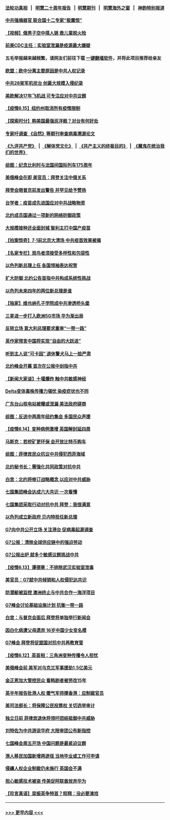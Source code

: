 #### [法轮功真相](https://github.com/gfw-breaker/truth/blob/master/README.md?t=0) &nbsp;&nbsp;|&nbsp;&nbsp; [明慧二十周年报告](https://github.com/gfw-breaker/mh-reports/blob/master/README.md?t=0) &nbsp;&nbsp;|&nbsp;&nbsp;[明慧期刊](https://github.com/gfw-breaker/mh-qikan) &nbsp;&nbsp;|&nbsp;&nbsp; [明慧海外之窗](https://github.com/gfw-breaker/mh-news/blob/master/README.md?t=0) &nbsp;&nbsp;|&nbsp;&nbsp; [神韵特别报道](https://github.com/gfw-breaker/mh-news/blob/master/shenyun.md?t=0)
#### [中共强摘器官 联合国十二专家“极震惊”](../pages/nsc418/n13024313.md?t=06160552) 
#### [【视频】俄男子空中搭人链 救儿童脱火险](../pages/nsc418/n13024084.md?t=06160552) 
#### [前美CDC主任：实验室泄漏是疫源最大嫌疑](../pages/nsc418/n13024130.md?t=06160552) 
#### 五毛举报越来越频繁，请网友们前往下载 [一键翻墙软件](https://github.com/gfw-breaker/ssr-accounts)，并将此项目推荐给亲友
#### [欧盟：欧中分离主要原因是中共人权记录](../pages/nsc418/n13023933.md?t=06160552) 
#### [中共28架军机扰台 创最大规模入侵纪录](../pages/nsc418/n13023780.md?t=06160552) 
#### [美欧解决17年飞机战 可专注应对中共议题](../pages/nsc418/n13023516.md?t=06160552) 
#### [【疫情6.15】纽约州取消所有疫情限制](../pages/nsc418/n13023125.md?t=06160552) 
#### [【探索时分】购美国最强巡洋舰？对台有何好处](../pages/nsc418/n13021908.md?t=06160552) 
#### [专家吁调查 《自然》等期刊审查病毒溯源论文](../pages/nsc418/n13023139.md?t=06160552) 
#### [《九评共产党》](https://github.com/begood0513/9ping.md/blob/master/README.md) &nbsp;|&nbsp; [《解体党文化》](../../../../jtdwh.md/blob/master/README.md)  &nbsp;|&nbsp; [《共产主义的终极目的》](../../../../gczydzjmd.md/blob/master/README.md) &nbsp;|&nbsp; [《魔鬼在统治我们的世界》](../../../../mgztzwmdsj.md/blob/master/README.md) 
#### [组图：纪念比利时与法国间国际列车175周年](../pages/nsc418/n13022917.md?t=06160552) 
#### [美俄峰会在即 美官员：拜登关注中俄关系](../pages/nsc418/n13022891.md?t=06160552) 
#### [拜登会晤普京前发出警告 并罕见给予赞扬](../pages/nsc418/n13022468.md?t=06160552) 
#### [台学者：疫苗成先进国应对中共战略物资](../pages/nsc418/n13022441.md?t=06160552) 
#### [北约成员国通过一项新的网络防御政策](../pages/nsc418/n13022233.md?t=06160552) 
#### [大规模接种还全面封城 智利主打中国产疫苗](../pages/nsc418/n13022053.md?t=06160552) 
#### [【拍案惊奇】7‧1前北京大清场 中共疫苗效果被揭](../pages/nsc418/n13020472.md?t=06160552) 
#### [【名家专栏】观鸟者须接受多样性和包容性](../pages/nsc418/n13021151.md?t=06160552) 
#### [以色列新总理上任 各国领袖表达祝贺](../pages/nsc418/n13021838.md?t=06160552) 
#### [扩大防御 北约公告首指中共构成系统性挑战](../pages/nsc418/n13021758.md?t=06160552) 
#### [以色列未来四年的两位新总理是谁](../pages/nsc418/n13021459.md?t=06160552) 
#### [【独家】维也纳孔子学院成中共渗透桥头堡](../pages/nsc418/n12990081.md?t=06160552) 
#### [三星进一步打入欧洲5G市场 华为渐出局](../pages/nsc418/n13021536.md?t=06160552) 
#### [反转立场 意大利总理要求重审“一带一路”](../pages/nsc418/n13021413.md?t=06160552) 
#### [英作家预言中国将实现“自由的大跃进”](../pages/nsc418/n13021279.md?t=06160552) 
#### [听到主人说“可卡因” 退休警犬马上一脸严肃](../pages/nsc418/n13020801.md?t=06160552) 
#### [北约峰会开幕 首次在公报中剑指中共](../pages/nsc418/n13021423.md?t=06160552) 
#### [【新闻大家谈】十堰爆炸 触中共敏感神经](../pages/nsc418/n13021116.md?t=06160552) 
#### [Delta变体毒株传播力堪忧 染疫症状也不同](../pages/nsc418/n13021222.md?t=06160552) 
#### [广东台山核电站被曝或泄漏 美法政府磋商](../pages/nsc418/n13021195.md?t=06160552) 
#### [组图：反送中两周年纽约集会 多国民众声援](../pages/nsc418/n13020943.md?t=06160552) 
#### [【疫情6.14】变种病例激增 英国解封延四周](../pages/nsc418/n13020806.md?t=06160552) 
#### [马斯克：若挖矿更环保 会开放比特币购车](../pages/nsc418/n13020807.md?t=06160552) 
#### [组图：菲律宾民众抗议中共侵犯西菲海域](../pages/nsc418/n13020731.md?t=06160552) 
#### [北约秘书长：需强化共同政策对抗中共](../pages/nsc418/n13020371.md?t=06160552) 
#### [白宫：北约将修订战略概念 以应对中共威胁](../pages/nsc418/n13020216.md?t=06160552) 
#### [七国集团峰会达成六大共识 一次看懂](../pages/nsc418/n13019857.md?t=06160552) 
#### [七国集团采取行动对抗中共 拜登：我很满意](../pages/nsc418/n13019732.md?t=06160552) 
#### [以色列成立新政府 贝内特担任新总理](../pages/nsc418/n13019788.md?t=06160552) 
#### [G7向中共公开立场 关注港台 促病毒起源调查](../pages/nsc418/n13019759.md?t=06160552) 
#### [G7公报：清除全球供应链中的强迫劳动](../pages/nsc418/n13019695.md?t=06160552) 
#### [G7公报出炉 就多个敏感议题挑战中共](../pages/nsc418/n13019389.md?t=06160552) 
#### [【疫情6.13】谭德塞：不排除武汉实验室泄毒](../pages/nsc418/n13019005.md?t=06160552) 
#### [美官员：G7就中共倾销和人权侵犯达共识](../pages/nsc418/n13018231.md?t=06160552) 
#### [防潜艇被监控 澳洲终止与中共合作一海洋项目](../pages/nsc418/n13018180.md?t=06160552) 
#### [G7峰会讨论基础设施计划 抗衡一带一路](../pages/nsc418/n13017810.md?t=06160552) 
#### [白宫：与普京会面后 拜登将单独举行新闻会](../pages/nsc418/n13018084.md?t=06160552) 
#### [因白化病遭父母遗弃 16岁中国少女变名模](../pages/nsc418/n13016937.md?t=06160552) 
#### [G7峰会 拜登将促盟国对抗中共再教育营](../pages/nsc418/n13017649.md?t=06160552) 
#### [【疫情6.12】英首相：三角洲变种传播令人担忧](../pages/nsc418/n13017379.md?t=06160552) 
#### [美俄峰会前 美军对乌克兰军事援助1.5亿美元](../pages/nsc418/n13017229.md?t=06160552) 
#### [金正恩加大管控民众 看韩剧者被劳改15年](../pages/nsc418/n13016920.md?t=06160552) 
#### [英半年报告批港人权 暖气军师撑香港：应制裁官员](../pages/nsc418/n13017025.md?t=06160552) 
#### [美司法部长：将保障公民投票权 关切选举审计](../pages/nsc418/n13016874.md?t=06160552) 
#### [独立日前 菲律宾退休将领吁团结抵御中共威胁](../pages/nsc418/n13016402.md?t=06160552) 
#### [刘特佐为中共游说华府 大陪审团公布新指控](../pages/nsc418/n13015936.md?t=06160552) 
#### [七国峰会周五开场 中国问题是最紧迫议题](../pages/nsc418/n13016362.md?t=06160552) 
#### [港人移民加国新增两途径 当地毕业或工作可申请](../pages/nsc418/n13016219.md?t=06160552) 
#### [侵疆人权企业制裁仍未施行 英国会不满](../pages/nsc418/n13016184.md?t=06160552) 
#### [担心敏感技术被盗 传美促阿联酋放弃华为](../pages/nsc418/n13016162.md?t=06160552) 
#### [【珍言真语】梁振英争特首？程翔：没必要演戏](../pages/nsc418/n13016036.md?t=06160552) 

----
#### [ >>> 更早内容 <<< ](../indexes/nsc418-earlier.md)
